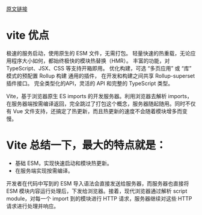 [原文链接](https://juejin.cn/post/7161672525666058276)
# vite 优点
极速的服务启动，使用原生的 ESM 文件，无需打包。
轻量快速的热重载，无论应用程序大小如何，都始终极快的模块热替换（HMR）。
丰富的功能，对 TypeScript、JSX、CSS 等支持开箱即用。
优化构建，可选 “多页应用” 或 “库” 模式的预配置 Rollup 构建
通用的插件， 在开发和构建之间共享 Rollup-superset 插件接口。
完全类型化的API，灵活的 API 和完整的 TypeScript 类型。

Vite，基于浏览器原生 ES imports 的开发服务器。利用浏览器去解析 imports，在服务器端按需编译返回，完全跳过了打包这个概念，服务器随起随用。同时不仅有 Vue 文件支持，还搞定了热更新，而且热更新的速度不会随着模块增多而变慢。

# Vite 总结一下，最大的特点就是：

* 基础 ESM，实现快速启动和模块热更新。
* 在服务端实现按需编译。

开发者在代码中写到的 ESM 导入语法会直接发送给服务器，而服务器也直接将 ESM 模块内容运行处理后，下发给浏览器。接着，现代浏览器通过解析 script module，对每一个 import 到的模块进行 HTTP 请求，服务器继续对这些 HTTP 请求进行处理并响应。

